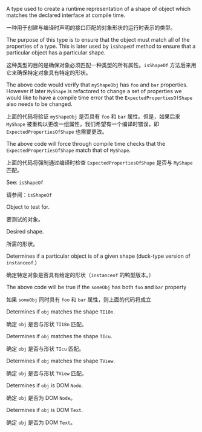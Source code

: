 A type used to create a runtime representation of a shape of object which matches the declared
interface at compile time.

一种用于创建与编译时声明的接口匹配的对象形状的运行时表示的类型。

The purpose of this type is to ensure that the object must match all of the properties of a type.
This is later used by `isShapeOf` method to ensure that a particular object has a particular
shape.

这种类型的目的是确保对象必须匹配一种类型的所有属性。`isShapeOf`
方法后来用它来确保特定对象具有特定的形状。

The above code would verify that `myShapeObj` has `foo` and `bar` properties. However if later
`MyShape` is refactored to change a set of properties we would like to have a compile time error
that the `ExpectedPropertiesOfShape` also needs to be changed.

上面的代码将验证 `myShapeObj` 是否具有 `foo` 和 `bar` 属性。但是，如果后来 `MyShape`
被重构以更改一组属性，我们希望有一个编译时错误，即 `ExpectedPropertiesOfShape` 也需要更改。

The above code will force through compile time checks that the `ExpectedPropertiesOfShape` match
that of `MyShape`.

上面的代码将强制通过编译时检查 `ExpectedPropertiesOfShape` 是否与 `MyShape` 匹配。

See: `isShapeOf`

请参阅：`isShapeOf`

Object to test for.

要测试的对象。

Desired shape.

所需的形状。

Determines if a particular object is of a given shape \(duck-type version of `instanceof`.\)

确定特定对象是否具有给定的形状（`instanceof` 的鸭型版本。）

The above code will be true if the `someObj` has both `foo` and `bar` property

如果 `someObj` 同时具有 `foo` 和 `bar` 属性，则上面的代码将成立

Determines if `obj` matches the shape `TI18n`.

确定 `obj` 是否与形状 `TI18n` 匹配。

Determines if `obj` matches the shape `TIcu`.

确定 `obj` 是否与形状 `TIcu` 匹配。

Determines if `obj` matches the shape `TView`.

确定 `obj` 是否与形状 `TView` 匹配。

Determines if `obj` is DOM `Node`.

确定 `obj` 是否为 DOM `Node`。

Determines if `obj` is DOM `Text`.

确定 `obj` 是否为 DOM `Text`。